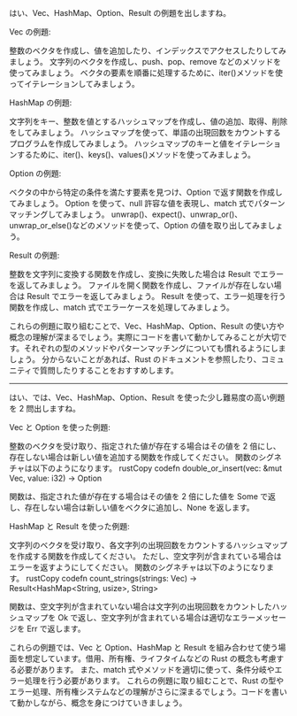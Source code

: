 はい、Vec、HashMap、Option、Result の例題を出しますね。

Vec の例題:

整数のベクタを作成し、値を追加したり、インデックスでアクセスしたりしてみましょう。
文字列のベクタを作成し、push、pop、remove などのメソッドを使ってみましょう。
ベクタの要素を順番に処理するために、iter()メソッドを使ってイテレーションしてみましょう。

HashMap の例題:

文字列をキー、整数を値とするハッシュマップを作成し、値の追加、取得、削除をしてみましょう。
ハッシュマップを使って、単語の出現回数をカウントするプログラムを作成してみましょう。
ハッシュマップのキーと値をイテレーションするために、iter()、keys()、values()メソッドを使ってみましょう。

Option の例題:

ベクタの中から特定の条件を満たす要素を見つけ、Option で返す関数を作成してみましょう。
Option を使って、null 許容な値を表現し、match 式でパターンマッチングしてみましょう。
unwrap()、expect()、unwrap_or()、unwrap_or_else()などのメソッドを使って、Option の値を取り出してみましょう。

Result の例題:

整数を文字列に変換する関数を作成し、変換に失敗した場合は Result でエラーを返してみましょう。
ファイルを開く関数を作成し、ファイルが存在しない場合は Result でエラーを返してみましょう。
Result を使って、エラー処理を行う関数を作成し、match 式でエラーケースを処理してみましょう。

これらの例題に取り組むことで、Vec、HashMap、Option、Result の使い方や概念の理解が深まるでしょう。実際にコードを書いて動かしてみることが大切です。それぞれの型のメソッドやパターンマッチングについても慣れるようにしましょう。
分からないことがあれば、Rust のドキュメントを参照したり、コミュニティで質問したりすることをおすすめします。

---

はい、では、Vec、HashMap、Option、Result を使った少し難易度の高い例題を 2 問出しますね。

Vec と Option を使った例題:

整数のベクタを受け取り、指定された値が存在する場合はその値を 2 倍にし、存在しない場合は新しい値を追加する関数を作成してください。
関数のシグネチャは以下のようになります。
rustCopy codefn double_or_insert(vec: &mut Vec<i32>, value: i32) -> Option<i32>

関数は、指定された値が存在する場合はその値を 2 倍にした値を Some で返し、存在しない場合は新しい値をベクタに追加し、None を返します。

HashMap と Result を使った例題:

文字列のベクタを受け取り、各文字列の出現回数をカウントするハッシュマップを作成する関数を作成してください。
ただし、空文字列が含まれている場合はエラーを返すようにしてください。
関数のシグネチャは以下のようになります。
rustCopy codefn count_strings(strings: Vec<String>) -> Result<HashMap<String, usize>, String>

関数は、空文字列が含まれていない場合は文字列の出現回数をカウントしたハッシュマップを Ok で返し、空文字列が含まれている場合は適切なエラーメッセージを Err で返します。

これらの例題では、Vec と Option、HashMap と Result を組み合わせて使う場面を想定しています。借用、所有権、ライフタイムなどの Rust の概念も考慮する必要があります。
また、match 式やメソッドを適切に使って、条件分岐やエラー処理を行う必要があります。
これらの例題に取り組むことで、Rust の型やエラー処理、所有権システムなどの理解がさらに深まるでしょう。コードを書いて動かしながら、概念を身につけていきましょう。
